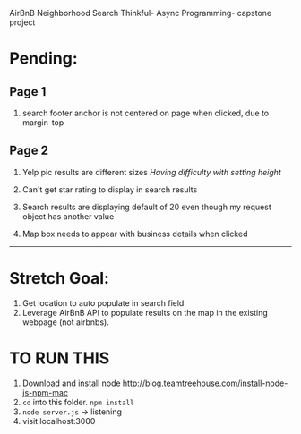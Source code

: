 AirBnB Neighborhood Search
Thinkful- Async Programming- capstone project

# Pending:

## Page 1
  1. search footer anchor is not centered on page when clicked, due to margin-top

## Page 2
  1. Yelp pic results are different sizes
      *Having difficulty with setting height*
  1. Can't get star rating to display in search results
  1. Search results are displaying default of 20 even though my request object has another value

  1. Map box needs to appear with business details when clicked


-----------


# Stretch Goal:

1. Get location to auto populate in search field
1. Leverage AirBnB API to populate results on the map in the existing webpage (not airbnbs).

# TO RUN THIS

1. Download and install node http://blog.teamtreehouse.com/install-node-js-npm-mac
1. `cd` into this folder. `npm install`
1. `node server.js` -> listening
1. visit localhost:3000

